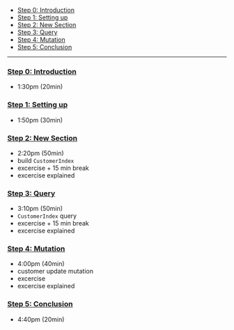 - [Step 0: Introduction](./Step%200:%20Introduction.md)
- [Step 1: Setting up](./Step%201:%20Setting%20up.md)
- [Step 2: New Section](./Step%202:%20New%20Section.md)
- [Step 3: Query](./Step%203:%20Query.md)
- [Step 4: Mutation](./Step%204:%20Mutation.md)
- [Step 5: Conclusion](./Step%205:%20Conclusion.md)

---

### [Step 0: Introduction](./Step%200:%20Introduction.md)

- 1:30pm (20min)

### [Step 1: Setting up](./Step%201:%20Setting%20up.md)

- 1:50pm (30min)

### [Step 2: New Section](./Step%202:%20New%20Section.md)

- 2:20pm (50min)
- build `CustomerIndex`
- excercise + 15 min break
- excercise explained 

### [Step 3: Query](./Step%203:%20Query.md)

- 3:10pm (50min)
- `CustomerIndex` query
- excercise + 15 min break
- excercise explained 

### [Step 4: Mutation](./Step%204:%20Mutation.md)

- 4:00pm (40min)
- customer update mutation
- excercise
- excercise explained 

### [Step 5: Conclusion](./Step%205:%20Conclusion.md)

- 4:40pm (20min)
